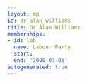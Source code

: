 ```yaml
---
layout: mp
id: dr_alan_williams
title: Dr Alan Williams
memberships:
- id: lab
  name: Labour Party
  start: 
  end: '2000-07-05'
autogenerated: true
---
```

